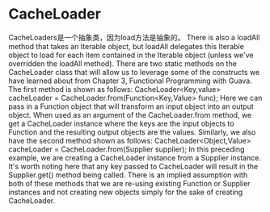 # CacheLoader
CacheLoaders是一个抽象类，因为load方法是抽象的。 There is also a loadAll method that takes an
Iterable object, but loadAll delegates this Iterable object to load for each item
contained in the Iterable object (unless we've overridden the loadAll method).
There are two static methods on the CacheLoader class that will allow us to leverage
some of the constructs we have learned about from Chapter 3, Functional Programming
with Guava. The first method is shown as follows:
CacheLoader<Key,value> cacheLoader =
CacheLoader.from(Function<Key,Value> func);
Here we can pass in a Function object that will transform an input object into
an output object. When used as an argument of the CacheLoader.from method, we
get a CacheLoader instance where the keys are the input objects to Function and the
resulting output objects are the values. Similarly, we also have the second method
shown as follows:
CacheLoader<Object,Value> cacheLoader =
CacheLoader.from(Supplier<Value> supplier);
In this preceding example, we are creating a CacheLoader instance from a Supplier
instance. It's worth noting here that any key passed to CacheLoader will result in the
Supplier.get() method being called. There is an implied assumption with both of
these methods that we are re-using existing Function or Supplier instances and not
creating new objects simply for the sake of creating CacheLoader.
